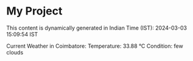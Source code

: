 # My Project

This content is dynamically generated in Indian Time (IST): 2024-03-03 15:09:54 IST


Current Weather in Coimbatore:
Temperature: 33.88 °C
Condition: few clouds
